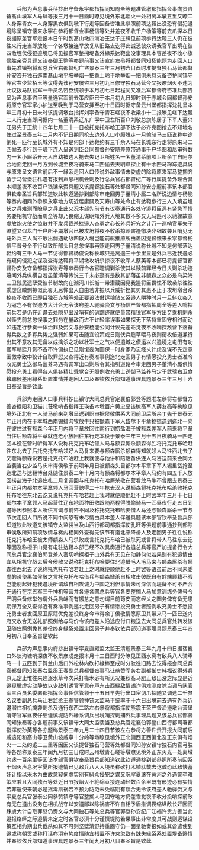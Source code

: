 <!-- { "loadSidebar": true } -->
　　兵部为声息事兵科抄出守备永寜都指挥同知周全等题准管墩都指挥佥事向贤咨备髙山墩军人马肆等报三月十一日酉时瞭见境外东北烟火一处相离本墩五里又瞭二人身穿青衣一人身穿黒衣俱到墩下行走等因备咨准此叅照前项达靼出没恐有侵犯邉境除呈镇守懐来永寜右叅将都督佥事杨信等处并差夜不收千户杨策等前去爪探本日夜据原差官军走报本日午时到髙山墩四海冶王达子庄缉见前项歩行达靼三人仍在彼徃来行走当即放炮一个各墩接连举放复从旧路去讫得此诚恐彼众诱我官军出境在彼四散埋伏侵犯邉境已将见操官军整搠堤备外縁系达靼出没事理具本専差夜不收小旗侯胜亲赍具题又该奉御王整等亦题前事又该宣府左叅将都督同知杨能题为走回人口事先准镇朔将军总兵官右都督纪广咨景泰三年三月初六日酉时准提督独石马营都督孙安咨开独石迤南髙山墩平坡举烟一把黄土岭平地举烟一把俱未息灭备咨护同镇守等官右少监栢玉等议得先该孙安屡咨三月初九日修守独石马营今又报瞭烟火不逺为此议拨马队官军一千员名咨臣统领于本月初七日起程间又准后军都督府咨准兵部咨呈为声息事咨臣等量选官军前去策应臣已于本月初九日夘时到于赤城会同都督孙安将原守官军家小护送至晚到于马营安挿至初十日酉时据守备云州堡都指挥沈礼呈本年三月初十日未时该提调墩台指挥刘寜备守青石嵯夜不收梁小十二报瞭见嵯下达靼二人行走当即问据内一名董清系辽东广寜中卫左所百户刘敬总旗陈居子下军人董兴旺男先于正统十四年七月二十一日被托克托布哈王部下达子必齐克图抢去不知地名住过至景泰三年二月内不记日期同抢去边外人口小厮脱走一月偷骑马三匹说称中途倒死一匹行至长城外有不知是何部下达靼约有三千余人马在长城东行走将原来马二匹偷去歩行到于嵯下连人呈送到臣会同都督孙安随差原带通事千户华图和尼审得数内一名小厮系开元人自幼被边人抢去失记卫所姓名一名董清系前项卫所余丁自阿尔台地面走回一月方到长城至夜将骑来马二匹偷去天眀爪探止有十余匹马蹄踪迹具说与原来呈文语言前后不一縁系走回人口传说外敌事情未委虚的除将原来军马整搠齐备于马营堡驻札遇有报到声息相机会剿及行总兵官右都督纪广等行属提备外理合具本顺差夜不收百户钱镛亲赍具题又该提督独石等处都督同知孙安亦题前事该本部官俱钦奉圣旨兵部知道钦此钦遵通抄到部除审走回男子董清小厮二名所说边情与杨能等奏内相同外叅照永寜地方切近居庸闗及天寿山等处今止有达靼歩行三人入境虽埋伏之兵难测而瞭见之兵止此又况本部先前节有议奏通行各处守邉将臣遇有紧急军情务要相机守战而周全等却乃畏缩无谋眀知外兵入境其数不多又无马匹可以驰骤故意虚放炮火使之惊散并不发兵截杀挫邉人奋勇之心长外兵奸宄之计万一巡哨官军失于瞭望又似龙门千户所平湖墩台已被攻坍将夜不收杀掠贻害邉徼决非细故兼且哨见无马外兵三人尚不敢出倘遇劫敌四散入境岂能前驱推原所由盖因提督懐来永寜都督杨信平昔号令不行以致所部头目怠忽悮事再照走回男子董清说称长城不知是何部落达靼约有三千人马一节访得都督杨俊说称长城只是离邉三十余里显是外兵已近我邉必有窥伺侵犯之谋及查得达靼将平湖墩攻坍杀掠夜不收军人蔡英等本部已将提督官都督孙安及守备都指挥张寿等叅奏行令各官聴调剿杀使其以赎前罪经今日乆剿杀功迹蔑闻外兵纵横自若虽董清等传说三千未必寔有是数其部落虽非额森之众必是乌梁海三卫残民遗孽受彼节制故向在潮河川长城一带潜蔵因见我邉将臣畏怯不敢袭杀徃徃乘虚窥瞰剽掠似此畧无忌惮出入自由若非振以兵威折挫其势其患不止于攻坍墩台杀掠夜不收而已即目独石赤城等处正要设法儧运粮储又系邉人畊种时月一旦紏众突入为冦岂不有悮邉方大计合无令该府差人驰驿赍文与杨信严督都指挥周全等差人哨探前兵若是仍在近邉去处隠见出没哨有的确踪迹就便量带精锐官军多方出竒乘机剿杀以赎先前怠忽悮事之罪务在量敌而进不许轻率误事如果探无下落持重固守相时而动如违定行叅奏一体治罪及赍文与孙安杨能公同计议先差乖觉夜不收哨探敌营下落备得兵数之多寡兵势之强弱如果可击随宜设策或日则伏兵趂草喂马夜则衔枚倍道兼行出其不意攻其无备以成擒杀之功以壮军士之气以便邉城之儧运以兴邉境之屯田有功官军朝廷升赏不吝不许偏执已见刚愎妄为圗保一时身家乃忘经乆计虑及谋不先定意圗徼幸致中狡计自取罪愆又查得近有奏准事例迤北走回男子有情愿投充勇士者准令收充勇士送御马监养马遇有调军出口剿杀令其指引道路今审走回男子董清小厮俱情愿投充勇士看得各人俱各精壮乖觉合无照例收充勇士送御马监养马定于武骧右卫食粮聴候差用縁系处置畨情并走回人口及奉钦依兵部知道事理具题景泰三年三月十六日奉圣旨是钦此

　　兵部为走回人口事兵科抄出镇守大同总兵官定襄伯郭登等题准左叅将右都督方善咨据阳和卫猫儿荘墩哨备指挥王瑛备本墩百户黄忠呈该瞭髙军人薛友亮等执瞭见境外正北有一人骑马前来到墩呈送到职审据侯敬供系大同前卫后所余丁先于景泰元年正月内在于本城西南锡蜡沟牧放牛只被额森下军人岱尔下平章抢掠送到迤北一向在彼住过有额森今年正月内将平章放回徃南行到捞盐海子被额森差军人前来将平章当住后额森将平章就连老小放回往东行走本役于景泰三年三月十五日夜骑马一匹走回本役在营时听得军人说称托克托布哈领人马与额森厮杀额森得胜将托克托布哈赶徃东北去了后托克托布哈领好人马复来要与额森厮杀额森得知就领人马徃西北去了又聴得额森说若是托克托布哈赶上我就便与他讲和陪话备供连人马咨送前来会同太监裴当右少监马庆审得侯敬于前项年月日被额森头目都尔本平章下军人锡里岱抢至迤北送与达靼博台处随住景泰二年十月内有额森将都尔本平章人马约有四五千人放回捞盐海子北邉住札二月复调回与托克托布哈厮杀敬在营看放马牛不曾跟去景泰三年正月内都尔本平章领人马回营聴得二十年抢去汉人说额森将托克托布哈杀败托克托布哈徃东北去讫又说托克托布哈若赶上我时就便顺他赶不上时罢本年三月十七日都尔本平章领人马起营徃辽东地面种田敬跟随两程得脱偷骑马一匹昼夜行走五日到邉等因叅照本人所供言词与前咨不同及称托克托布哈要借人马还与额森厮杀一节与节次走回人口所说不同中间恐有未尽情由具本差人伴送具题该本部官钦奉圣旨兵部知道钦此钦遵又该镇守太监裴当及山西行都司都指挥使孔旺等俱题前事通抄到部除审侯敬所知前项敌情与奏内相同外查得先该节有迤北来降畨人及走回男子徃徃说称托克托布哈王被太师额森人马杀败或言托克托布哈已被杀死或言将带人马徃东去讫等因及称柜子山见有屯驻达靼本部已经不次具奏通行各邉总兵等官严加提备行令大同总兵官定襄伯郭登差人宻切哨探柜子山外兵有无见在动静何似若果别有犯邉情由宜从相机守战去后今侯敬又说称托克托布哈要住北邉借毛人毛马来与额森厮杀有额森徃西北去了说称托克托布哈若赶上之时就便顺他赶不上时罢等语虽前后不同未委虚的设使果如侯敬之言托克托布哈借兵与额森雠杀自相攻击彼既自有衅端顾籍不暇岂能别起奸犯我邉境所谓敌自相攻诚为中国之利但事情未可深信而堤备不可不严合无通行在京五军三千神机等营并各邉各闗总兵等官各要整搠人马加意训练务俾号令严眀兵备修举勿谓外兵启衅而有懈怠之意勿谓目前茍安而忘经乆之圗务俾有备无患期保万全又查得近有奏准事例迤北走回男子有情愿投充勇士者照例收充勇士不愿投充勇士者发回原卫原籍优免差役终身今审得余丁侯敬情愿原卫其带来马一匹已送内府交收合无送礼部照例给与马价令该府差人沿途应付口粮送去大同总兵官处转发该卫随住照例免其差役终身縁系处置走回男子并奉钦依兵部知道事理具题景泰三年四月初八日奉圣旨是钦此

　　兵部为声息事内府抄出镇守寜夏直殿监太监王清题景泰三年九月十四日据宿巍口外淡沟塘哨探夜不收景彦成走报本月十三日酉时分瞭见正西水窝有敌兵八人骑牵马一十五匹到于贺兰山后口外松林内砍打椽棒至戌时分驮徃旧路去讫得报会同总兵官都督同知张泰右监丞王春副总兵都督佥事马让叅赞军务右副都御史韩福议得外兵原无定止惟徃来趂逐水草今次采打椽木必有所见况兼秋髙马肥正敌出没之际显是近邉窥瞰虚实动静故以少敌引诱官军意在声东击西縁敌情谲诈俱难测度除当调马队官军三百员名委署都指挥佥事任信管领于十五日早先行出口宻切爪探随又调选二千贠名议委副总兵马让右监丞王春管领神铳太监马平统率于十六日出境前去遇有外兵近邉潜住相机掩袭剿杀及通行东西二路左右叅将都指挥使熊震王荣严督沿邉墩台营堡哨守官军昼夜仔细谨慎堤防外縁系调兵出境哨探剿捕外兵事理具题又该总兵官都督同知张泰等亦各题前事又该镇守大同太监裴当及总兵官定襄伯郭登山西行都司署都指挥使孙英等各亦题称景泰三年九月二十四日节该左右叅将方善许贵开报大同前后威逺阳和髙山等卫黄山坡威寜十分岭等墩瞭见境外正北偏西正西偏北及正东俱有烟火一二处约逺二三里等因因又该提督独石马营等处都督同知孙安镇守独石内官弓胜等各题称景泰三年闰九月初三日戌时云州墩青石嵯等墩瞭见境外正东火光一处离墩约逺一百余里等因该本部官俱钦奉圣旨兵部知道钦此钦遵通抄到部叅照所奏前因系干烟火声息况寜夏所报邉情已见敌兵八人入境虽称砍打木植驮载去讫诚恐此敌懐蓄奸计指以采木为由故意窥伺虚实别有紏众侵犯之谋又况寜夏逺在黄河之外遇警卒难策应兼且大同独石等处近日节报烟火不絶绵亘接连动经数百余里既有形迹必有实情若非遣使来朝必是揺毒扇祸若不预为防范未免临期有误合无令该府差人驰驿赍文与寜夏总兵官张泰公同叅赞镇守等官整搠人马固守地方仍差乖觉夜不收分投哨探前敌有无在邉出没务在相机战守以安邉鄙以除祸害不许自相予盾推调畏缩纵敌长奸因而踈虞大计自取罪愆仍赍文与大同独石等处总兵等官郭登孙安纪广江福许贵方善当此邉报络绎之际邉情未定之时各官必湏十分谨慎堤防若果事出非常度其可战则运谋设策互相约期出兵截杀如其不可则坚壁清野持重固守仍一面星驰奏报如或其酋遣使到邉或称朝贡或称打话亦湏审势度情随宜措置不许怠忽致有踈失縁系系处置堤备邉情并奉钦依兵部知道事理具题景泰三年闰九月初八日奉圣旨是钦此

